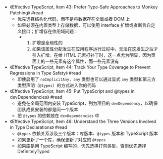 - 《Effective TypeScript, Item 43: Prefer Type-Safe Approaches to Monkey
  Patching》 #read
	- 优先选择结构化代码，而不是将数据存在全局或者 DOM 上
	- 如果必须在内置类型上存储数据，可以使用 interface 扩增或者断言自定义接口；扩增存在作用域问题：
		- 1. 扩增是全局性的
		  2. 如果该属性分配发生在应用程序运行过程中，无法在这发生之后才引入扩增。在给 HTML 元素打补丁时，这一点尤为明显，因为页面上的一些元素有这个属性，而一些元素没有
- 《Effective TypeScript, Item 44: Track Your Type Coverage to Prevent Regressions
  in Type Safety》 #read
	- 即使启用了 `noImplicitAny`，`any` 类型也可以通过显式 `any` 类型和第三方类型声明（`@types`）的方式进入你的代码
- 《Effective TypeScript, Item 45: Put TypeScript and @types in devDependencies》 #read
	- 避免在全局范围内安装 TypeScript，列为项目的 `devDependency`，以确保团队成员安装的都是同一个版本
	- 把 `@types` 的依赖放在 `devDependencies` 中
- 《Effective TypeScript, Item 46: Understand the Three Versions Involved in Type Declarations》 #read
	- `@types` 依赖关系涉及三个版本：库版本、`@types` 版本和 TypeScript 版本
	- 如果更新了一个库，确保更新了对应的 `@types`
	- 如果库是用 TypeScript 编写的，优先选择打包类型，否则优先选择 DefinitelyTyped